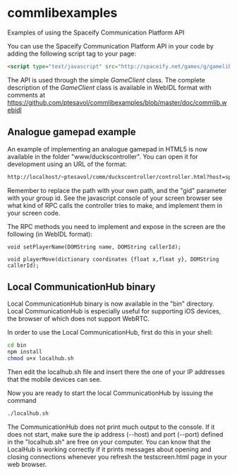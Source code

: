 # commlibexamples
Examples of using the Spaceify Communication Platform API


You can use the Spaceify Communication Platform API in your code by adding the following
script tag to your page:

```html
<script type="text/javascript" src="http://spaceify.net/games/g/gamelib.min.js"></script>
```

The API is used through the simple _GameClient_ class. 
The complete description of the _GameClient_ class is available in WebIDL format with comments at 
https://github.com/ptesavol/commlibexamples/blob/master/doc/commlib.webidl


## Analogue gamepad example

An example of implementing an analogue gamepad in HTML5 is now available in the folder "www/duckscontroller".
You can open it for development using an URL of the format:

```html
http://localhost/~ptesavol/comm/duckscontroller/controller.html?host=spaceify.net&port=1979&gid=petris_own_group
```

Remember to replace the path with your own path, and the "gid" parameter with your group id.
See the javascript console of your screen browser see what kind of RPC calls the controller tries to make,
and implement them in your screen code.

The RPC methods you need to implement and expose in the screen are the following (in WebIDL format):

```
void setPlayerName(DOMString name, DOMString callerId);

void playerMove(dictionary coordinates {float x,float y}, DOMString callerId);

```

## Local CommunicationHub binary

Local CommunicationHub binary is now available in the "bin" directory. Local CommunicationHub is especially useful for
supporting iOS devices, the browser of which does not support WebRTC.

In order to use the Local CommunicationHub, first do this in your shell:

```bash
cd bin
npm install
chmod u+x localhub.sh
```

Then edit the localhub.sh file and insert there the one of your IP addresses that the mobile devices can see.


Now you are ready to start the local CommunicationHub by issuing the command

```bash
./localhub.sh
```

The CommunicationHub does not print much output to the console. If it does not start, make sure the ip address (--host)
and port (--port) defined in the "localhub.sh" are free on your computer. You can know that the LocalHub is working correctly if
it prints messages about opening and closing connections whenever you refresh the testscreen.html page in your web browser.

  





